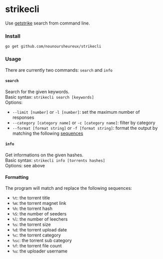 # strikecli

Use [getstrike](https://getstrike.net/torrents) search from command line.

### Install

`go get github.com/nounoursheureux/strikecli`

### Usage 

There are currently two commands: `search` and `info`             

#### `search`

Search for the given keywords.         
Basic syntax: `strikecli search [keywords]`         
Options:          
- `--limit [number]` or `-l [number]`: set the maximum number of responses
- `--category [category name]` or `-c [category name]`: filter by category
- `--format [format string]` or `-f [format string]`: format the output by matching the following [sequences]("#Formatting")

#### `info`

Get informations on the given hashes.    
Basic syntax: `strikecli info [torrents hashes]`         
Options: see above

#### Formatting

The program will match and replace the following sequences:        
- `%t`: the torrent title
- `%m`: the torrent magnet link
- `%h`: the torrent hash
- `%S`: the number of seeders
- `%l`: the number of leechers
- `%s`: the torrent size
- `%d`: the torrent upload date
- `%c`: the torrent category
- `%sc`: the torrent sub category
- `%f`: the torrent file count
- `%u`: the uploader username
